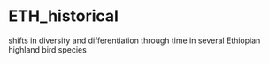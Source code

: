 # ETH_historical
shifts in diversity and differentiation through time in several Ethiopian highland bird species

